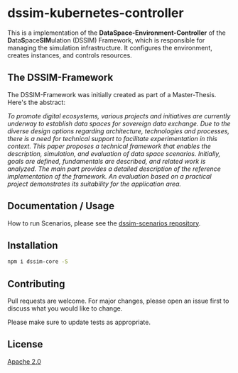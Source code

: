 # dssim-kubernetes-controller

This is a implementation of the **DataSpace-Environment-Controller** of the **D**ata**S**pace**SIM**ulation (DSSIM) Framework, which is responsible for managing the simulation infrastructure. It configures the environment, creates instances, and controls resources.

## The DSSIM-Framework

The DSSIM-Framework was initially created as part of a Master-Thesis. Here's the abstract:

_To promote digital ecosystems, various projects and initiatives are currently underway to establish data spaces for sovereign data exchange. Due to the diverse design options regarding architecture, technologies and processes, there is a need for technical support to facilitate experimentation in this context. This paper proposes a technical framework that enables the description, simulation, and evaluation of data space scenarios. Initially, goals are defined, fundamentals are described, and related work is analyzed. The main part provides a detailed description of the reference implementation of the framework. An evaluation based on a practical project demonstrates its suitability for the application area._

## Documentation / Usage

How to run Scenarios, please see the [dssim-scenarios repository](https://todo.de).

## Installation

```bash
npm i dssim-core -S
```

## Contributing

Pull requests are welcome. For major changes, please open an issue first to discuss what you would like to change.

Please make sure to update tests as appropriate.

## License

[Apache 2.0](https://www.apache.org/licenses/LICENSE-2.0.txt)
